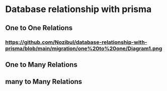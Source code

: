 # Database relationship with prisma 
## One to One Relations
### https://github.com/Nozibul/database-relationship-with-prisma/blob/main/migration/one%20to%20one/Diagram1.png
## One to Many Relations
## many to Many Relations
